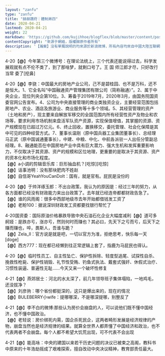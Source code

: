 ```yaml
---
layout: "zanfu"
type: "zanfu"
title: "赫赫讚府｜體制弟四"
date: 2020-04-21
lastmod: 2020-04-21
weight: 22
markdown: 'https://github.com/kujihhoe/blogflex/blob/master/content/post/zanfu/21.md'
contentCopyright: "來源于網絡，版權歸原作者所有"
description: '【瀚案】沒有單獨說明的均來源於新浪微博，所有內容均來自中國大陸互聯網。我們要抵制謠言，不造謠、不信謠、不傳謠，學習正確模範，批判錯誤典型，堅決抵制境外勢力滲透，營造天朗气清的網絡環境。在以習近平爲核心的黨中央堅強領導下，奪取全面建設小康社會的偉大勝利！'
---
```


4-20【**@**】今年第三个微博号：在理论法统上，三个代表还能说得过去，科学发展观就有点不伦不类了，到了那啥梦，就剩口号了。王 国 师江郎才尽，只好改行当常 委了[挖鼻]

4-20【**@**】李骁：中国最大的房地产业公司，己不是碧桂园、也不是万科，还不是恒大。1、它全名叫“中国融通资产管理集团有限公司（简称融通）”。2、属于中央企业，现位列央企第10位。3、筹备于2019年7月，2020年3月，由国务院国资委官网公告宣布。4、公司为中央直接管理的商业类独资企业，主要经营范围包括房地产、农业、酒店及旅游业、商业服务等十多个领域。5、其经营管理的资产（土地和房产），现主要来自解放军移交的全国范围内所有经营性资产及物业和农场等，要求利用市场机制来盘活军队资产资源，实现保值增值，其掌握的资源、资产规模现在已超过万亿元。6、终止回收，置换移交，委托管理、社会化保障是其中可见的四种经营方式。7、董事长温刚（原中国兵器工业集团董事长）、总经理马正武（原中国诚通董事长），中建、中粮、中化、中航各派驻一人出任分管副总经理。8、融通能否在中国房地产业中具有巨大潜力、强大生机和发挥重要影响力，不仅取决于其资源、资产的规模和区位地理，更重要的是取决于其资源、资产的资本化和市场化程度。   
【**@**】a小调的剪辑音乐库：巨形抽血机？[吃惊][吃惊]     
【**@**】话事池明：没有那块肥肉不姓赵   
【**@**】自信哥YeahYouCanDoIt：国有，就是官有。屁民是没份的

4-20【**@**】于帅洋琢玉郎：不出台政策，我认为的原因是：经过三年的努力，从各方面都已经没有财政能力来出台政策了。去年就已经连帝都都财政告急了。   
【**@**】谁的风雨阁：很多中西部地级市去年开始都借钱发工资了   
【**@**】老盼100：据说深圳财政发工资都要找银行帮忙了

4-20国资委：国际原油价格暴跌导致中央石油石化企业大幅度减利【**@**】道可多舸娅：是跌亦亏，涨亦亏，然则何时而赚也？其必曰，先天下之亏而亏，后天下之赚而赚也，啐，畏斯人，吾谁与跪？   
【**@**】Zela\_ll：官方说是就是吧，一切以官方为准，拒绝思考，快乐每一天[doge]    
【**@**】西方777：现在都已经懒到往正常逻辑上套了，指鹿为马屁民也得认。

4-20【**@**】临时性员工、自主性坠亡、保护性拆除、轻度型追尾、试探性自杀、挽救性枪毙、保护性销毁、礼节性受贿、钓鱼式执法、戴套式强奸、休假式治疗、习惯性装逼、普遍性无耻……今天又来一个破坏性修复 

4-21【**@**】燕郊居士：河北的水太深了，前几年领导班子集体塌陷，一地鸡毛，还没拔净？   
【**@**】刘彦驹：哪个省份都挺深的，这只是爆出来的，现在的情况    
【**@**】BULEBERRY小wife：提哪哪深，不是哪深提哪，别整反了

4-21【**@**】李不白的微博:那些认为房价会崩盘的人，可以说他们既不懂中国经济，也不懂中国政治。   
【**@**】老轻说：房价绑死内需，国企杀死民企，这两者畸形发展是经济规律的产物，崩盘当然也是经济规律的结果。就算全世界人都弄懂了中国经济和政治，也不代表两者不会崩盘。每个人都不希望大饥荒出现，可不代表不会出现

4-21【**@**】能高咏：中央的建国以来若干历史问题的决议已被束之高阁，教科书中原来的十年浩劫摇成了艰难探索，擅自改动中央决议精神，教育部责任最大。